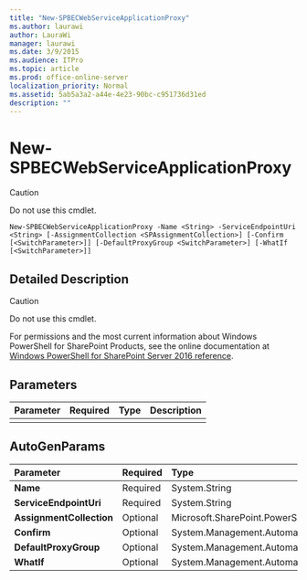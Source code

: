 ```yaml
---
title: "New-SPBECWebServiceApplicationProxy"
ms.author: laurawi
author: LauraWi
manager: laurawi
ms.date: 3/9/2015
ms.audience: ITPro
ms.topic: article
ms.prod: office-online-server
localization_priority: Normal
ms.assetid: 5ab5a3a2-a44e-4e23-90bc-c951736d31ed
description: ""
---
```


# New-SPBECWebServiceApplicationProxy

> [!CAUTION]
> Do not use this cmdlet. 
  
```
New-SPBECWebServiceApplicationProxy -Name <String> -ServiceEndpointUri <String> [-AssignmentCollection <SPAssignmentCollection>] [-Confirm [<SwitchParameter>]] [-DefaultProxyGroup <SwitchParameter>] [-WhatIf [<SwitchParameter>]]
```

## Detailed Description

> [!CAUTION]
> Do not use this cmdlet. 
  
For permissions and the most current information about Windows PowerShell for SharePoint Products, see the online documentation at [Windows PowerShell for SharePoint Server 2016 reference](https://go.microsoft.com/fwlink/p/?LinkId=671715).
  
## Parameters

|**Parameter**|**Required**|**Type**|**Description**|
|:-----|:-----|:-----|:-----|
|||||
   
## AutoGenParams

|**Parameter**|**Required**|**Type**|**Description**|
|:-----|:-----|:-----|:-----|
|**Name** <br/> |Required  <br/> |System.String  <br/> ||
|**ServiceEndpointUri** <br/> |Required  <br/> |System.String  <br/> ||
|**AssignmentCollection** <br/> |Optional  <br/> |Microsoft.SharePoint.PowerShell.SPAssignmentCollection  <br/> ||
|**Confirm** <br/> |Optional  <br/> |System.Management.Automation.SwitchParameter  <br/> ||
|**DefaultProxyGroup** <br/> |Optional  <br/> |System.Management.Automation.SwitchParameter  <br/> ||
|**WhatIf** <br/> |Optional  <br/> |System.Management.Automation.SwitchParameter  <br/> ||
   

